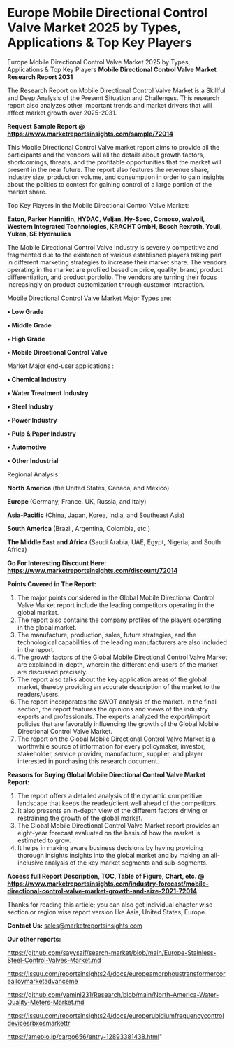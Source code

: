 # Europe Mobile Directional Control Valve Market 2025 by Types, Applications & Top Key Players
Europe Mobile Directional Control Valve Market 2025 by Types, Applications & Top Key Players
<strong>Mobile Directional Control Valve Market Research Report 2031</strong>

The Research Report on Mobile Directional Control Valve Market is a Skillful and Deep Analysis of the Present Situation and Challenges. This research report also analyzes other important trends and market drivers that will affect market growth over 2025-2031.

<strong>Request Sample Report @ <a href=https://www.marketreportsinsights.com/sample/72014>https://www.marketreportsinsights.com/sample/72014</a></strong>

This Mobile Directional Control Valve market report aims to provide all the participants and the vendors will all the details about growth factors, shortcomings, threats, and the profitable opportunities that the market will present in the near future. The report also features the revenue share, industry size, production volume, and consumption in order to gain insights about the politics to contest for gaining control of a large portion of the market share.

Top Key Players in the Mobile Directional Control Valve Market:

<strong>Eaton, Parker Hannifin, HYDAC, Veljan, Hy-Spec, Comoso, walvoil, Western Integrated Technologies, KRACHT GmbH, Bosch Rexroth, Youli, Yuken, SE Hydraulics</strong>

The Mobile Directional Control Valve Industry is severely competitive and fragmented due to the existence of various established players taking part in different marketing strategies to increase their market share. The vendors operating in the market are profiled based on price, quality, brand, product differentiation, and product portfolio. The vendors are turning their focus increasingly on product customization through customer interaction.

Mobile Directional Control Valve Market Major Types are:

<strong>• Low Grade

• Middle Grade

• High Grade

• Mobile Directional Control Valve</strong>

Market Major end-user applications :

<strong>• Chemical Industry

• Water Treatment Industry

• Steel Industry

• Power Industry

• Pulp & Paper Industry

• Automotive

• Other Industrial</strong>

Regional Analysis

</u><strong><b>North America</b></strong> (the United States, Canada, and Mexico)

<strong><b>Europe </b></strong>(Germany, France, UK, Russia, and Italy)

<strong><b>Asia-Pacific</b></strong> (China, Japan, Korea, India, and Southeast Asia)

<strong><b>South America</b></strong> (Brazil, Argentina, Colombia, etc.)

<strong><b>The Middle East and Africa</b></strong> (Saudi Arabia, UAE, Egypt, Nigeria, and South Africa)

<strong>Go For Interesting Discount Here: <a href=https://www.marketreportsinsights.com/discount/72014>https://www.marketreportsinsights.com/discount/72014</a></strong>

<strong>Points Covered in The Report:</strong>
<ol>
  <li>The major points considered in the Global Mobile Directional Control Valve Market report include the leading competitors operating in the global market.</li>
  <li>The report also contains the company profiles of the players operating in the global market.</li>
  <li>The manufacture, production, sales, future strategies, and the technological capabilities of the leading manufacturers are also included in the report.</li>
  <li>The growth factors of the Global Mobile Directional Control Valve Market are explained in-depth, wherein the different end-users of the market are discussed precisely.</li>
  <li>The report also talks about the key application areas of the global market, thereby providing an accurate description of the market to the readers/users.</li>
  <li>The report incorporates the SWOT analysis of the market. In the final section, the report features the opinions and views of the industry experts and professionals. The experts analyzed the export/import policies that are favorably influencing the growth of the Global Mobile Directional Control Valve Market.</li>
  <li>The report on the Global Mobile Directional Control Valve Market is a worthwhile source of information for every policymaker, investor, stakeholder, service provider, manufacturer, supplier, and player interested in purchasing this research document.</li>
</ol>
<strong>Reasons for Buying Global Mobile Directional Control Valve Market Report:</strong>

<ol>
  <li>The report offers a detailed analysis of the dynamic competitive landscape that keeps the reader/client well ahead of the competitors.</li>
  <li>It also presents an in-depth view of the different factors driving or restraining the growth of the global market.</li>
  <li>The Global Mobile Directional Control Valve Market report provides an eight-year forecast evaluated on the basis of how the market is estimated to grow.</li>
  <li>It helps in making aware business decisions by having providing thorough insights insights into the global market and by making an all-inclusive analysis of the key market segments and sub-segments.</li>
</ol>
<strong>Access full Report Description, TOC, Table of Figure, Chart, etc. @ <a href=https://www.marketreportsinsights.com/industry-forecast/mobile-directional-control-valve-market-growth-and-size-2021-72014>https://www.marketreportsinsights.com/industry-forecast/mobile-directional-control-valve-market-growth-and-size-2021-72014</a></strong>


Thanks for reading this article; you can also get individual chapter wise section or region wise report version like Asia, United States, Europe.

<strong>Contact Us:</strong>
sales@marketreportsinsights.com

<strong>Our other reports:</strong>

<a href=https://github.com/sayysaif/search-market/blob/main/Europe-Stainless-Steel-Control-Valves-Market.md>https://github.com/sayysaif/search-market/blob/main/Europe-Stainless-Steel-Control-Valves-Market.md</a>

<a href=https://issuu.com/reportsinsights24/docs/europeamorphoustransformercorealloymarketadvanceme>https://issuu.com/reportsinsights24/docs/europeamorphoustransformercorealloymarketadvanceme</a>

<a href=https://github.com/yamini231/Research/blob/main/North-America-Water-Quality-Meters-Market.md>https://github.com/yamini231/Research/blob/main/North-America-Water-Quality-Meters-Market.md</a>

<a href=https://issuu.com/reportsinsights24/docs/europerubidiumfrequencycontroldevicesrbxosmarkettr>https://issuu.com/reportsinsights24/docs/europerubidiumfrequencycontroldevicesrbxosmarkettr</a>

<a href=https://ameblo.jp/cargo656/entry-12893381438.html>https://ameblo.jp/cargo656/entry-12893381438.html</a>"
